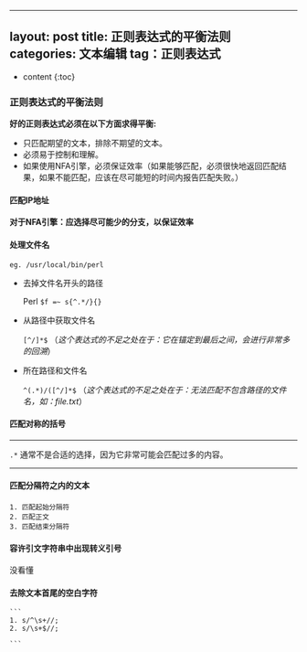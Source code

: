 
---
layout: post
title: 正则表达式的平衡法则
categories: 文本编辑
tag：正则表达式
---

* content
{:toc}


### 正则表达式的平衡法则

**好的正则表达式必须在以下方面求得平衡:**

- 只匹配期望的文本，排除不期望的文本。
- 必须易于控制和理解。
- 如果使用NFA引擎，必须保证效率（如果能够匹配，必须很快地返回匹配结果，如果不能匹配，应该在尽可能短的时间内报告匹配失败。）

#### 匹配IP地址

**对于NFA引擎：应选择尽可能少的分支，以保证效率**

#### 处理文件名

	eg. /usr/local/bin/perl

- 去掉文件名开头的路径

	Perl ` $f =~ s{^.*/}{} `

- 从路径中获取文件名

	` [^/]*$ ` （*这个表达式的不足之处在于：它在锚定到最后之间，会进行非常多的回溯*）

- 所在路径和文件名
	
	` ^(.*)/([^/]*$ ` （*这个表达式的不足之处在于：无法匹配不包含路径的文件名，如：file.txt*）

#### 匹配对称的括号

***

` .* ` 通常不是合适的选择，因为它非常可能会匹配过多的内容。

***

#### 匹配分隔符之内的文本

    1. 匹配起始分隔符
    2. 匹配正文
    3. 匹配结束分隔符

#### 容许引文字符串中出现转义引号

没看懂

#### 去除文本首尾的空白字符

    ```
    1. s/^\s+//;
    2. s/\s+$//;

    ```


	 	

